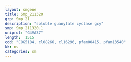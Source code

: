 ```yaml
---
layout: smgene
title: Smp_211320
grp: Smp_21
description: "soluble guanylate cyclase gcy"
smp: Smp_211320.1
uniprot: "G4VA37"
length:  1515
cdd: "COG5184, cl08266, cl16296, pfam00415, pfam13540"
kk: ns
categories: sm
---
```

